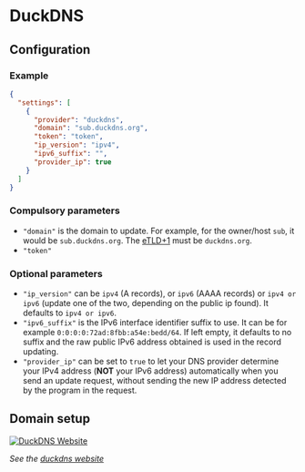 # DuckDNS

## Configuration

### Example

```json
{
  "settings": [
    {
      "provider": "duckdns",
      "domain": "sub.duckdns.org",
      "token": "token",
      "ip_version": "ipv4",
      "ipv6_suffix": "",
      "provider_ip": true
    }
  ]
}
```

### Compulsory parameters

- `"domain"` is the domain to update. For example, for the owner/host `sub`, it would be `sub.duckdns.org`. The [eTLD+1](https://developer.mozilla.org/en-US/docs/Glossary/eTLD) must be `duckdns.org`.
- `"token"`

### Optional parameters

- `"ip_version"` can be `ipv4` (A records), or `ipv6` (AAAA records) or `ipv4 or ipv6` (update one of the two, depending on the public ip found). It defaults to `ipv4 or ipv6`.
- `"ipv6_suffix"` is the IPv6 interface identifier suffix to use. It can be for example `0:0:0:0:72ad:8fbb:a54e:bedd/64`. If left empty, it defaults to no suffix and the raw public IPv6 address obtained is used in the record updating.
- `"provider_ip"` can be set to `true` to let your DNS provider determine your IPv4 address (**NOT** your IPv6 address) automatically when you send an update request, without sending the new IP address detected by the program in the request.

## Domain setup

[![DuckDNS Website](../readme/duckdns.png)](https://www.duckdns.org/)

*See the [duckdns website](https://www.duckdns.org/)*
